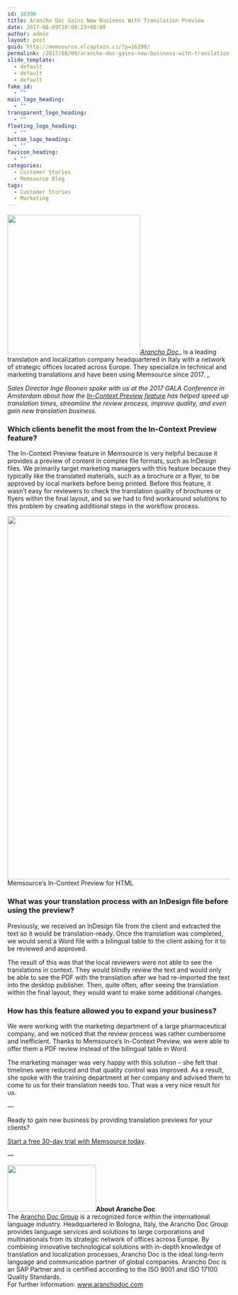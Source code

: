 ```yaml
---
id: 16390
title: Arancho Doc Gains New Business With Translation Preview
date: 2017-08-09T10:00:23+00:00
author: admin
layout: post
guid: http://memsource.elcaptain.cz/?p=16390/
permalink: /2017/08/09/arancho-doc-gains-new-business-with-translation-preview/
slide_template:
  - default
  - default
  - default
fake_id:
  - ""
main_logo_heading:
  - ""
transparent_logo_heading:
  - ""
floating_logo_heading:
  - ""
bottom_logo_heading:
  - ""
favicon_heading:
  - ""
categories:
  - Customer Stories
  - Memsource Blog
tags:
  - Customer Stories
  - Marketing
---
```

[<img class="alignright wp-image-16392" src="http://www.memsource.com/wp-content/uploads/2017/08/Boonen_inge_new2.jpg" alt="" width="300" height="315" data-id="16392" />](http://www.memsource.com/wp-content/uploads/2017/08/Boonen_inge_new2.jpg)[_<span style="font-weight: 400;">Arancho Doc</span>_](http://www.aranchodoc.com/)_ <span style="font-weight: 400;">is a leading translation and localization company headquartered in Italy with a network of strategic offices located across Europe. They specialize in technical and marketing translations and have been using Memsource since 2017. </span>_

_<span style="font-weight: 400;">Sales Director Inge Boonen spoke with us at the 2017 GALA Conference in Amsterdam about how the <a href="http://www.memsource.com/blog/2016/11/16/introducing-in-context-preview/" target="_blank" rel="noopener">In-Context Preview feature</a> has helped speed up translation times, streamline the review process, improve quality, and even gain new translation business.</span>_

<!--more-->

### Which clients benefit the most from the In-Context Preview feature?

<span style="font-weight: 400;">The In-Context Preview feature in Memsource is very helpful because it provides a preview of content in complex file formats, such as InDesign files. We primarily target marketing managers with this feature because they typically like the translated materials, such as a brochure or a flyer, to be approved by local markets before being printed. Before this feature, it wasn’t easy for reviewers to check the translation quality of brochures or flyers within the final layout, and so we had to find workaround solutions to this problem by creating additional steps in the workflow process.</span>

[<img class="alignright size-full wp-image-12560" src="http://www.memsource.com/wp-content/uploads/2016/11/HTML-Preview.png" alt="" width="1553" height="820" data-id="12560" />](http://www.memsource.com/wp-content/uploads/2016/11/HTML-Preview.png)Memsource&#8217;s In-Context Preview for HTML

### What was your translation process with an InDesign file before using the preview?

<span style="font-weight: 400;">Previously, we received an InDesign file from the client and extracted the text so it would be translation-ready. Once the translation was completed, we would send a Word file with a bilingual table to the client asking for it to be reviewed and approved. </span>

<span style="font-weight: 400;">The result of this was that the local reviewers were not able to see the translations in context. They would blindly review the text and would only be able to see the PDF with the translation after we had re-imported the text into the desktop publisher. Then, quite often, after seeing the translation within the final layout, they would want to make some additional changes.</span>

### How has this feature allowed you to expand your business?

<span style="font-weight: 400;">We were working with the marketing department of a large pharmaceutical company, and we noticed that the review process was rather cumbersome and inefficient. Thanks to Memsource’s In-Context Preview, we were able to offer them a PDF review instead of the bilingual table in Word.</span>

<span style="font-weight: 400;">The marketing manager was very happy with this solution &#8211; she felt that timelines were reduced and that quality control was improved. As a result, she spoke with the training department at her company and advised them to come to us for their translation needs too. That was a very nice result for us.</span>

&#8212;

Ready to gain new business by providing translation previews for your clients?
  
<a href="https://cloud.memsource.com/web/organization/signup?e=ULTIMATE" target="_blank" rel="noopener">Start a free 30-day trial with Memsource today</a>.

&#8212;

**[<img class="alignright wp-image-16389" src="http://www.memsource.com/wp-content/uploads/2017/08/A_D-logo-300x157.png" alt="" width="200" height="105" data-id="16389" />](http://www.memsource.com/wp-content/uploads/2017/08/A_D-logo.png)About Arancho Doc**<span style="font-weight: 400;"><br /> </span><span style="font-weight: 400;">The <a href="http://www.aranchodoc.com/" target="_blank" rel="noopener">Arancho Doc Group</a> is a recognized force within the international language industry. Headquartered in Bologna, Italy, the Arancho Doc Group provides language services and solutions to large corporations and multinationals from its strategic network of offices across Europe. By combining innovative technological solutions with in-depth knowledge of translation and localization processes, Arancho Doc is the ideal long-term language and communication partner of global companies. Arancho Doc is an SAP Partner and is certified according to the ISO 9001 and ISO 17100 Quality Standards.<br /> For further information: <a href="http://www.aranchodoc.com/" target="_blank" rel="noopener">www.aranchodoc.com</a></span>
